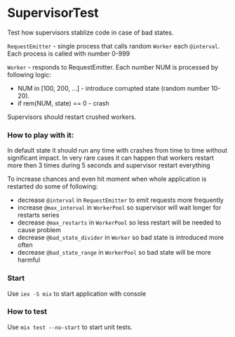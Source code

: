 # SupervisorTest

Test how supervisors stablize code in case of bad states.

`RequestEmitter` - single process that calls random `Worker` each `@interval`.
Each process is called with number 0-999

`Worker` - responds to RequestEmitter. Each number NUM is processed by following logic:
- NUM in [100, 200, ...] - introduce corrupted state (random number 10-20).
- if rem(NUM, state) == 0 - crash

Supervisors should restart crushed workers.

### How to play with it:

In default state it should run any time with crashes from time to time
without significant impact. In very rare cases it can happen that workers
restart more then 3 times during 5 seconds and supervisor restart everything

To increase chances and even hit moment when whole application is restarted do
some  of following:
- decrease `@interval` in  `RequestEmitter` to emit requests more frequently
- increase `@max_interval` in `WorkerPool` so supervisor will wait longer for
restarts series
- decrease `@max_restarts` in `WorkerPool` so less restart will be needed to cause problem
- decrease `@bad_state_divider` in `Worker` so bad state is introduced more often
- decrease `@bad_state_range` in `WorkerPool` so bad state will be more harmful

### Start

Use `iex -S mix` to start application with console

### How to test

Use `mix test --no-start` to start unit tests.